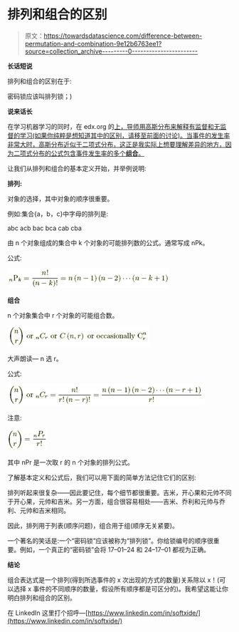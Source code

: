 # 排列和组合的区别

> 原文：<https://towardsdatascience.com/difference-between-permutation-and-combination-9e12b6763ee1?source=collection_archive---------0----------------------->

**长话短说**

排列和组合的区别在于:

密码锁应该叫排列锁；)

**说来话长**

在学习机器学习的同时，在 edx.org 的[上，导师用高斯分布来解释有监督和无监督的学习(如果你纯粹是想知道其中的区别，请移至前面的讨论)。当事件的发生率非常大时，高斯分布近似于二项式分布，这正是我实际上想要理解差异的地方，因为二项式分布的公式包含事件发生率的多个**组合**。](https://www.edx.org/course/machine-learning-columbiax-csmm-102x-0)

让我们从排列和组合的基本定义开始，并举例说明:

**排列:**

对象的选择，其中对象的顺序很重要。

例如:集合{a，b，c}中字母的排列是:

abc acb
bac bca
cab cba

由 n 个对象组成的集合中 k 个对象的可能排列数的公式。通常写成 nPk。

公式:

![](img/c68ebfa36b81ffc2d106e6c4939a790b.png)

**组合**

n 个对象集合中 r 个对象的可能组合数。

![](img/fc4e93c4acab1e31dccd57f5ed59abba.png)

大声朗读— n 选 r。

公式:

![](img/40af2cd1d2098b075101463a011d58cb.png)

注意:

![](img/4e603af7e9d78d6e56aade4a98c73173.png)

其中 nPr 是一次取 r 的 n 个对象的排列公式。

了解基本定义和公式后，我们可以用下面的简单方法记住它们的区别:

排列听起来很复杂——因此要记住，每个细节都很重要。吉米，开心果和元帅不同于开心果，元帅和吉米。另一方面，组合很容易相处——吉米、乔利和元帅与乔利、元帅和吉米相同。

因此，排列用于列表(顺序问题)，组合用于组(顺序无关紧要)。

一个著名的笑话是:一个“密码锁”应该被称为“排列锁”。你给锁编号的顺序很重要。例如，一个真正的“密码锁”会将 17–01–24 和 24–17–01 都视为正确。

**结论**

组合表达式是一个排列(得到所选事件的 x 次出现的方式的数量)关系除以 x！(可以选择 x 事件的不同顺序的数量，假设所有顺序都是可区分的)。我希望这能让你明白排列和组合的区别。

在 LinkedIn 这里打个招呼—[https://www.linkedin.com/in/softxide/](https://www.linkedin.com/in/softxide/)